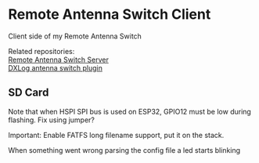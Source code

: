# Remote Antenna Switch Client
Client side of my Remote Antenna Switch

Related repositories: \
[Remote Antenna Switch Server](https://github.com/dkoole/antenna_switch_server) \
[DXLog antenna switch plugin](https://github.com/dkoole/DXLogAntennaSwitch)

## SD Card
Note that when HSPI SPI bus is used on ESP32, GPIO12 must be low during flashing. 
Fix using jumper?

Important: Enable FATFS long filename support, put it on the stack.

When something went wrong parsing the config file a led starts blinking